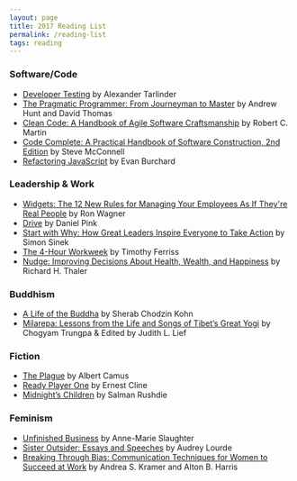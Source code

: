 ```yaml
--- 
layout: page 
title: 2017 Reading List 
permalink: /reading-list
tags: reading
---
```


<h3>Software/Code</h3>
<ul>
  <li>
    <a href="https://www.amazon.com/Developer-Testing-Building-Addison-Wesley-Signature/dp/0134291069" target="_blank">Developer Testing</a> by Alexander Tarlinder</li>
  <li>
    <a href="https://www.amazon.com/Pragmatic-Programmer-Journeyman-Master/dp/020161622X" target="_blank">The Pragmatic Programmer: From Journeyman to Master</a> by Andrew Hunt and David Thomas</li>
  <li>
    <a href="https://www.amazon.com/Clean-Code-Handbook-Software-Craftsmanship/dp/0132350882" target="_blank">Clean Code: A Handbook of Agile Software Craftsmanship</a> by Robert C. Martin</li>
  <li>
    <a href="https://www.amazon.com/Code-Complete-Practical-Handbook-Construction/dp/0735619670" target="_blank">Code Complete: A Practical Handbook of Software Construction, 2nd Edition</a> by Steve McConnell</li>
  <li>
    <a href="http://shop.oreilly.com/product/0636920053262.do" target="_blank">Refactoring JavaScript</a> by Evan Burchard</li>
</ul>

<h3>Leadership & Work</h3>
<ul>
  <li>
    <a href="https://www.amazon.com/Widgets-Managing-Employees-Theyre-Business/dp/0071847782" target="_blank">Widgets: The 12 New Rules for Managing Your Employees As If They're Real People</a> by Ron Wagner</li>
  <li>
    <a href="http://www.danpink.com/books/drive/" target="_blank">Drive</a> by Daniel Pink</li>
  <li>
    <a href="https://www.amazon.com/Start-Why-Leaders-Inspire-Everyone/dp/1591846447" target="_blank">Start with Why: How Great Leaders Inspire Everyone to Take Action</a> by Simon Sinek</li>
  <li>
    <a href="https://www.amazon.com/4-Hour-Workweek-Escape-Live-Anywhere/dp/0307465357/" target="_blank">The 4-Hour Workweek</a> by Timothy Ferriss</li>
  <li>
    <a href="https://www.amazon.com/Nudge-Improving-Decisions-Health-Happiness/dp/014311526X" target="_blank">Nudge: Improving Decisions About Health, Wealth, and Happiness</a> by Richard H. Thaler</li>
</ul>

<h3>Buddhism</h3>
<ul>
  <li>
    <a href="https://www.amazon.com/Life-Buddha-Sherab-Chodzin-Kohn/dp/1590306899" target="_blank">A Life of the Buddha</a> by Sherab Chodzin Kohn</li>
  <li>
    <a href="http://www.shambhala.com/milarepa.html" target="_blank">Milarepa: Lessons from the Life and Songs of Tibet’s Great Yogi</a> by Chogyam Trungpa & Edited by Judith L.
    Lief
  </li>
</ul>

<h3>Fiction</h3>
<ul>
  <li>
    <a href="https://www.amazon.com/Plague-Albert-Camus/dp/0679720219" target="_blank">The Plague</a> by Albert Camus</li>
  <li>
    <a href="https://www.amazon.com/Ready-Player-One-Ernest-Cline/dp/0307887448" target="_blank">Ready Player One</a> by Ernest Cline</li>
  <li>
    <a href="https://www.amazon.com/Midnights-Children-Modern-Library-Novels/dp/0812976533" target="_blank">Midnight’s Children</a> by Salman Rushdie</li>
</ul>

<h3>Feminism</h3>
<ul>
  <li>
    <a href="https://www.amazon.com/Unfinished-Business-Women-Work-Family/dp/0812984978" target="_blank">Unfinished Business</a> by Anne-Marie Slaughter</li>
  <li>
    <a href="https://www.amazon.com/Sister-Outsider-Speeches-Crossing-Feminist/dp/1580911862" target="_blank">Sister Outsider: Essays and Speeches</a> by Audrey Lourde</li>
  <li>
    <a href="https://www.amazon.com/Breaking-Through-Bias-Communication-Techniques-ebook/dp/B011DCQYTY" target="_blank">Breaking Through Bias: Communication Techniques for Women to Succeed at Work</a> by Andrea S. Kramer and Alton
    B. Harris</li>
</ul>